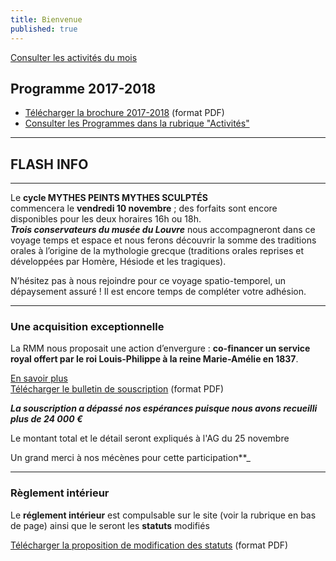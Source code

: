 ```yaml
---
title: Bienvenue
published: true
---
```


<p><a href="/pages/activites-du-mois.html" class="bouton">Consulter les activités du mois</a></p>  

## Programme 2017-2018

- [Télécharger la brochure 2017-2018](/fichiers/brochure-2017-2018.pdf) (format PDF)
- [Consulter les Programmes dans la rubrique "Activités"](/pages/activites.html)

---

## FLASH INFO   





 


  
 ---

Le **cycle MYTHES PEINTS MYTHES SCULPTÉS**  
commencera le **vendredi 10 novembre** ;  des forfaits sont encore disponibles pour les deux horaires  16h ou 18h.  
**_Trois conservateurs du musée du Louvre_** nous accompagneront dans ce voyage temps et espace et nous ferons découvrir la somme des traditions orales à l’origine  de la mythologie grecque (traditions orales reprises et développées par Homère, Hésiode et les tragiques).
 
N’hésitez pas à nous rejoindre pour  ce voyage spatio-temporel, un dépaysement assuré !
Il est encore temps de compléter votre adhésion.

---
### Une acquisition exceptionnelle

La RMM nous proposait une action d’envergure : **co-financer un service royal offert par le roi Louis-Philippe à la reine Marie-Amélie en 1837**.  


[En savoir plus](/pages/acquisition-2017.html)  
[Télécharger le bulletin de souscription](/fichiers/170510-acquisition-service-a-the.pdf) (format PDF)  

 

**_La souscription a dépassé nos espérances puisque nous avons recueilli plus de 24 000 €_**

Le montant total et le détail seront expliqués à l'AG du 25 novembre  

Un grand merci à nos mécènes pour cette participation**_


---

### Règlement intérieur

Le **réglement intérieur** est compulsable sur le site (voir la rubrique en bas de page) ainsi que le seront les **statuts** modifiés

[Télécharger la proposition de modification des statuts](/fichiers/161115-proposition-de-modifications-des-statuts.pdf) (format PDF)
